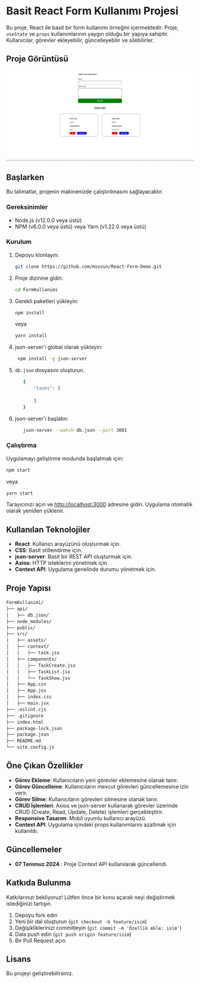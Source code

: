 
# Basit React Form Kullanımı Projesi

Bu proje, React ile basit bir form kullanımı örneğini içermektedir. Proje, `useState` ve `props` kullanımlarının yaygın olduğu bir yapıya sahiptir. Kullanıcılar, görevler ekleyebilir, güncelleyebilir ve silebilirler.

## Proje Görüntüsü

![Proje Görüntüsü](image.jpg)

## Başlarken
Bu talimatlar, projenin  makinenizde çalıştırılmasını sağlayacaktır.
### Gereksinimler
- Node.js (v12.0.0 veya üstü)
- NPM (v6.0.0 veya üstü) veya Yarn (v1.22.0 veya üstü)

### Kurulum

1. Depoyu klonlayın:
    ```bash
    git clone https://github.com/msuzun/React-Form-Demo.git
    ```

2. Proje dizinine gidin:
    ```bash
    cd FormKullanimi
    ```

3. Gerekli paketleri yükleyin:
    ```bash
    npm install
    ```
    veya
    ```bash
    yarn install
    ```
4. json-server'ı global olarak yükleyin:
   ```bash
    npm install -g json-server
    ```
5. `db.json` dosyasını oluşturun.
   ```bash
      {
          "tasks": [
  
          ]
      }

   ```
6. json-server'ı başlatın:
     ```bash
        json-server --watch db.json --port 3001
    ```
     


### Çalıştırma

Uygulamayı geliştirme modunda başlatmak için:
```bash
npm start
```
veya
```bash
yarn start
```
Tarayıcınızı açın ve [http://localhost:3000](http://localhost:3000) adresine gidin. Uygulama otomatik olarak yeniden yüklenir.

## Kullanılan Teknolojiler

- **React**: Kullanıcı arayüzünü oluşturmak için.
- **CSS**: Basit stillendirme için.
- **json-server**: Basit bir REST API oluşturmak için.
- **Axios**: HTTP isteklerini yönetmek için.
- **Context API**: Uygulama genelinde durumu yönetmek için.

## Proje Yapısı

```bash
FormKullanimi/
├── api/
│   ├── db.json/
├── node_modules/
├── public/
├── src/
│   ├── assets/
│   ├── context/
│   │   ├── task.jsx
│   ├── components/
│   │   ├── TaskCreate.jsx
│   │   ├── TaskList.jsx
│   │   └── TaskShow.jsx
│   ├── App.css
│   ├── App.jsx
│   ├── index.css
│   ├── main.jsx
├── .eslint.cjs
├── .gitignore
├── index.html
├── package-lock.json
├── package.json
├── README.md
└── vite.config.js

```

## Öne Çıkan Özellikler

- **Görev Ekleme**: Kullanıcıların yeni görevler eklemesine olanak tanır.
- **Görev Güncelleme**:  Kullanıcıların mevcut görevleri güncellemesine izin verir.
- **Görev Silme**: Kullanıcıların görevleri silmesine olanak tanır.
- **CRUD İşlemleri**: Axios ve json-server kullanarak görevler üzerinde CRUD (Create, Read, Update, Delete) işlemleri gerçekleştirir.
- **Responsive Tasarım**: Mobil uyumlu kullanıcı arayüzü.
- **Context API**: Uygulama içindeki props kullanımlarını azaltmak için kullanıldı.

## Güncellemeler

- **07 Temmuz 2024** : Proje Context API kullanılarak güncellendi.

## Katkıda Bulunma

Katkılarınızı bekliyoruz! Lütfen önce bir konu açarak neyi değiştirmek istediğinizi tartışın.

1. Depoyu fork edin
2. Yeni bir dal oluşturun (`git checkout -b feature/isim`)
3. Değişikliklerinizi commitleyin (`git commit -m 'Özellik ekle: isim'`)
4. Dala push edin (`git push origin feature/isim`)
5. Bir Pull Request açın

## Lisans
Bu projeyi geliştirebilirsiniz.



